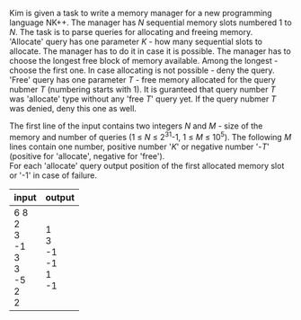Kim is given a task to write a memory manager for a new programming language NK++.
The manager has *N* sequential memory slots numbered 1 to *N*. The task is to parse queries for allocating and freeing memory.  
'Allocate' query has one parameter *K* - how many sequential slots to allocate. The manager has to do it in case it is possible.
The manager has to choose the longest free block of memory available. Among the longest - choose the first one.
In case allocating is not possible - deny the query.  
'Free' query has one parameter *T* - free memory allocated for the query nubmer *T* (numbering starts with 1). It is guranteed that
query number *T* was 'allocate' type without any 'free *T*' query yet. If the query nubmer *T* was denied, deny this one as well.

The first line of the input contains two integers *N* and *M* - size of the memory and number of queries
(1 &leq; *N* &leq; 2<sup>31</sup>-1, 1 &leq; *M* &leq; 10<sup>5</sup>). The following *M* lines contain one number, positive
number '*K*' or negative number '-*T*' (positive for 'allocate', negative for 'free').  
For each 'allocate' query output position of the first allocated memory slot or '-1' in case of failure.

|input|output|
|-----|------|
|6 8<br>2<br>3<br>-1<br>3<br>3<br>-5<br>2<br>2|1<br>3<br>-1<br>-1<br>1<br>-1<br>|
